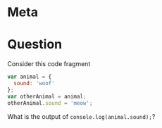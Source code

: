 # Meta

# Question

Consider this code fragment

```javascript
var animal = {
  sound: 'woof'
};
var otherAnimal = animal;
otherAnimal.sound = 'meow';

```

What is the output of `console.log(animal.sound);`? 

